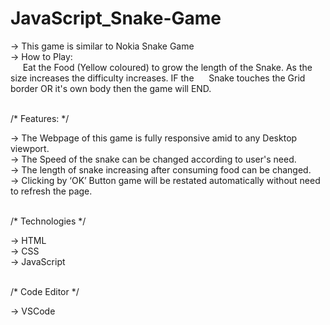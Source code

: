 # JavaScript_Snake-Game

-> This game is similar to Nokia Snake Game <br>
-> How to Play:<br>
    &nbsp;&nbsp;&nbsp;&nbsp;&nbsp;Eat the Food (Yellow coloured) to grow the length of the Snake. As the size increases the difficulty increases. IF the &nbsp;&nbsp;&nbsp;&nbsp;&nbsp;Snake touches the
Grid border OR it's own body then the game will END.
<br><br>


/* Features: */

-> The Webpage of this game is fully responsive amid to any Desktop viewport.<br>
-> The Speed of the snake can be changed according to user's need.<br>
-> The length of snake increasing after consuming food can be changed.<br>
-> Clicking by ‘OK’ Button game will be restated automatically without need to refresh the page.
<br><br>


/* Technologies */

-> HTML<br>
-> CSS<br>
-> JavaScript
<br><br>


/* Code Editor */

-> VSCode


